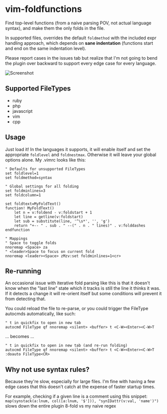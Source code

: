 # vim-foldfunctions
Find top-level functions (from a naive parsing POV, not actual language syntax), and make them the only folds in the file.

In supported files, overrides the default `foldmethod` with the included expr handling approach, which depends on **sane indentation** (functions start and end on the same indentation level).

Please report cases in the issues tab but realize that I'm not going to bend the plugin over backward to support every edge case for every language.

![Screenshot](http://g.recordit.co/AKUiqTjJWO.gif)

## Supported FileTypes

- ruby
- php
- javascript
- vim
- cpp

## Usage

Just load it! In the languages it supports, it will enable itself and set the appropriate `foldlevel` and `foldnestmax`. Otherwise it will leave your global options alone. My .vimrc looks like this:

```
" Defaults for unsupported FileTypes
set foldlevel=1
set foldmethod=syntax

" Global settings for all folding
set foldminlines=3
set foldcolumn=1

set foldtext=MyFoldText() 
function! MyFoldText()
	let n = v:foldend - v:foldstart + 1 
	let line = getline(v:foldstart)
	let sub = substitute(line, '^\s*', '', 'g')
	return "+-- " . sub . " --(" . n . " lines)" . v:folddashes
endfunction

" Mappings
" Space to toggle folds
nnoremap <Space> za
" <leader>Space to focus on current fold
nnoremap <leader><Space> zMzv:set foldminlines=1<cr>
```

## Re-running

An occasional issue with iterative fold parsing like this is that it doesn't know when the "last line" state which it tracks is still the line it thinks it was. If it detects a change it will re-orient itself but some conditions will prevent it from detecting that.

You could reload the file to re-parse, or you could trigger the FileType autocmds automatically, like such:

```
" t in quickfix to open in new tab
autocmd FileType qf nnoremap <silent> <buffer> t <C-W><Enter><C-W>T
```

... becomes ...

```
" t in quickfix to open in new tab (and re-run folding)
autocmd FileType qf nnoremap <silent> <buffer> t <C-W><Enter><C-W>T :doauto FileType<CR>
```

## Why not use syntax rules?

Because they're slow, especially for large files. I'm fine with having a few edge cases that this doesn't catch at the expense of faster startup times.

For example, checking if a given line is a comment using this snippet: `map(synstack(a:lnum, col([a:lnum, '$'])), "synIDattr(v:val, 'name')")` slows down the entire plugin 8-fold vs my naive regex
